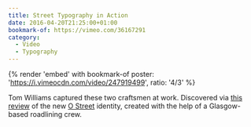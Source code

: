 ```yaml
---
title: Street Typography in Action
date: 2016-04-20T21:25:00+01:00
bookmark-of: https://vimeo.com/36167291
category:
  - Video
  - Typography
---
```

{% render 'embed' with bookmark-of
  poster: 'https://i.vimeocdn.com/video/247919499',
  ratio: '4/3'
%}

Tom Williams captured these two craftsmen at work. Discovered via [this review][1] of the new [O Street][2] identity, created with the help of a Glasgow-based roadlining crew.

[1]: https://www.underconsideration.com/brandnew/archives/new_logo_and_identity_by_and_for_o_street.php
[2]: https://www.ostreet.co.uk
